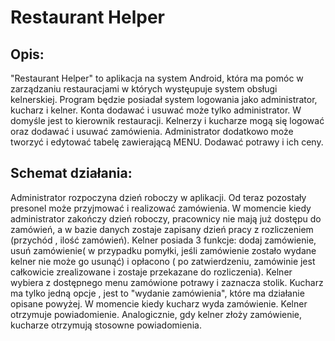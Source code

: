 # Restaurant Helper

## Opis:
"Restaurant Helper" to aplikacja na system Android, która ma pomóc w zarządzaniu restauracjami w których wystęupuje system obsługi kelnerskiej. Program będzie posiadał system logowania jako administrator, kucharz i kelner. Konta dodawać i usuwać może tylko administrator. W domyśle jest to kierownik restauracji. Kelnerzy i kucharze mogą się logować oraz dodawać i usuwać zamówienia. Administrator dodatkowo może tworzyć i edytować tabelę zawierającą MENU. Dodawać potrawy i ich ceny. 

## Schemat działania:
Administrator rozpoczyna dzień roboczy w aplikacji. Od teraz pozostały presonel może przyjmować i realizować zamówienia. W momencie kiedy administrator zakończy dzień roboczy, pracownicy nie mają już dostępu do zamówień, a w bazie danych zostaje zapisany dzień pracy z rozliczeniem (przychód , ilość zamówień). Kelner posiada 3 funkcje: dodaj zamówienie, usuń zamówienie( w przypadku pomyłki, jeśli zamówienie zostało wydane kelner nie może go usunąć) i opłacono ( po zatwierdzeniu, zamówinie jest całkowicie zrealizowane i zostaje przekazane do rozliczenia). Kelner wybiera z dostępnego menu zamówione potrawy i zaznacza stolik. Kucharz ma tylko jedną opcje , jest to "wydanie zamówienia", które ma działanie opisane powyżej. W momencie kiedy kucharz wyda zamówienie. Kelner otrzymuje powiadomienie. Analogicznie, gdy kelner złoży zamówienie, kucharze otrzymują stosowne powiadomienia.
